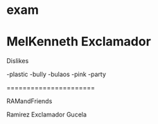 # exam
MelKenneth Exclamador
========================

Dislikes

-plastic
-bully
-bulaos
-pink
-party

======================

RAMandFriends

Ramirez
Exclamador
Gucela